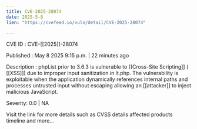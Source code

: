 ```yaml
---
title: CVE-2025-28074
date: 2025-5-8
lien: "https://cvefeed.io/vuln/detail/CVE-2025-28074"

---
```


CVE ID : CVE-[[2025]]-28074

Published :  May 8
2025
9:15 p.m. | 22 minutes ago

Description : phpList prior to 3.6.3 is vulnerable to  [[Cross-Site Scripting]] ( [[XSS]]) due to improper input sanitization in lt.php. The vulnerability is exploitable when the application dynamically references internal paths and processes untrusted input without escaping
allowing an  [[attacker]] to inject malicious JavaScript.

Severity: 0.0 | NA

Visit the link for more details
such as CVSS details
affected products
timeline
and more...
